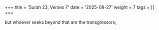 +++
title = 'Surah 23, Verses 7'
date = '2025-08-27'
weight = 7
tags = []
+++

but whoever seeks beyond that are the transgressors;